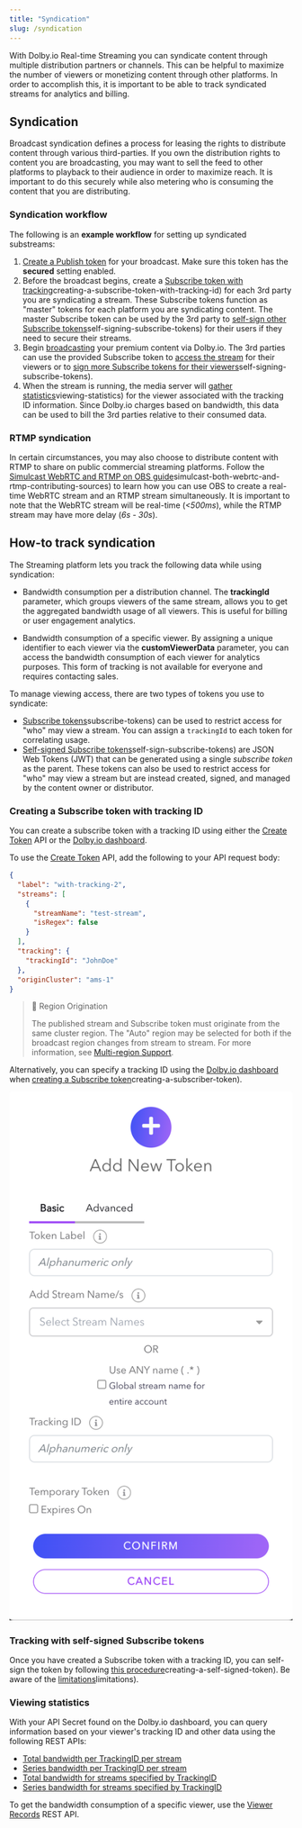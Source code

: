 ```yaml
---
title: "Syndication"
slug: /syndication
---
```

With Dolby.io Real-time Streaming you can syndicate content through multiple distribution partners or channels. This can be helpful to maximize the number of viewers or monetizing content through other platforms. In order to accomplish this, it is important to be able to track syndicated streams for analytics and billing.

## Syndication

Broadcast syndication defines a process for leasing the rights to distribute content through various third-parties. If you own the distribution rights to content you are broadcasting, you may want to sell the feed to other platforms to playback to their audience in order to maximize reach. It is important to do this securely while also metering who is consuming the content that you are distributing.

### Syndication workflow

The following is an **example workflow** for setting up syndicated substreams:

1. [Create a Publish token](/millicast/streaming-dashboard/managing-your-tokens.md) for your broadcast. Make sure this token has the **secured** setting enabled.
2. Before the broadcast begins, create a [Subscribe token with tracking](/millicast/distribution/syndication.md)creating-a-subscribe-token-with-tracking-id) for each 3rd party you are syndicating a stream. These Subscribe tokens function as "master" tokens for each platform you are syndicating content. The master Subscribe token can be used by the 3rd party to [self-sign other Subscribe tokens](/millicast/streaming-dashboard/subscribe-tokens.md)self-signing-subscribe-tokens) for their users if they need to secure their streams. 
3. Begin [broadcasting](/millicast/broadcast/index.mdx) your premium content via Dolby.io. The 3rd parties can use the provided Subscribe token to [access the stream](/millicast/playback/index.md) for their viewers or to [sign more Subscribe tokens for their viewers](/millicast/streaming-dashboard/subscribe-tokens.md)self-signing-subscribe-tokens).
4. When the stream is running, the media server will [gather statistics](/millicast/distribution/syndication.md)viewing-statistics) for the viewer associated with the tracking ID information. Since Dolby.io charges based on bandwidth, this data can be used to bill the 3rd parties relative to their consumed data.

### RTMP syndication

In certain circumstances, you may also choose to distribute content with RTMP to share on public commercial streaming platforms. Follow the [Simulcast WebRTC and RTMP on OBS guide](/millicast/software-encoders/using-obs.md)simulcast-both-webrtc-and-rtmp-contributing-sources) to learn how you can use OBS to create a real-time WebRTC stream and an RTMP stream simultaneously. It is important to note that the WebRTC stream will be real-time (_\<500ms_), while the RTMP stream may have more delay (_6s - 30s_).

## How-to track syndication

The Streaming platform lets you track the following data while using syndication:

- Bandwidth consumption per a distribution channel. The **trackingId** parameter, which groups viewers of the same stream, allows you to get the aggregated bandwidth usage of all viewers. This is useful for billing or user engagement analytics. 

- Bandwidth consumption of a specific viewer. By assigning a unique identifier to each viewer via the **customViewerData** parameter, you can access the bandwidth consumption of each viewer for analytics purposes. This form of tracking is not available for everyone and requires contacting sales.

To manage viewing access, there are two types of tokens you use to syndicate:

- [Subscribe tokens](/millicast/streaming-dashboard/token-api.md)subscribe-tokens) can be used to restrict access for "who" may view a stream. You can assign a `trackingId` to each token for correlating usage.
- [Self-signed Subscribe tokens](/millicast/streaming-dashboard/token-api.md)self-sign-subscribe-tokens) are JSON Web Tokens (JWT) that can be generated using a single _subscribe token_ as the parent. These tokens can also be used to restrict access for "who" may view a stream but are instead created, signed, and managed by the content owner or distributor.

### Creating a Subscribe token with tracking ID

You can create a subscribe token with a tracking ID using either the [Create Token](ref:subscribetoken_createtoken) API or the [Dolby.io dashboard](https://dashboard.dolby.io/).

To use the [Create Token](ref:subscribetoken_createtoken) API, add the following to your API request body:

```json Request body for Create Token
{
  "label": "with-tracking-2",
  "streams": [
    {
      "streamName": "test-stream",
      "isRegex": false
    }
  ],
  "tracking": {
    "trackingId": "JohnDoe"
  },
  "originCluster": "ams-1"
}
```

> 🚧 Region Origination
> 
> The published stream and Subscribe token must originate from the same cluster region. The "Auto" region may be selected for both if the broadcast region changes from stream to stream. For more information, see [Multi-region Support](/millicast/distribution/multi-region-support/index.md).

Alternatively, you can specify a tracking ID using the [Dolby.io dashboard](https://dashboard.dolby.io/)  when [creating a Subscribe token](/millicast/streaming-dashboard/subscribe-tokens.md)creating-a-subscriber-token). 


![](../assets/img/sub2.png)



### Tracking with self-signed Subscribe tokens

Once you have created a Subscribe token with a tracking ID, you can self-sign the token by following [this procedure](/millicast/streaming-dashboard/subscribe-tokens.md)creating-a-self-signed-token). Be aware of the [limitations](/millicast/streaming-dashboard/subscribe-tokens.md)limitations).

### Viewing statistics

With your API Secret found on the Dolby.io dashboard, you can query information based on your viewer's tracking ID and other data using the following REST APIs: 

- [Total bandwidth per TrackingID per stream](ref:analytics_gettrackingtotalforstreams)
- [Series bandwidth per TrackingID per stream](ref:analytics_gettrackingseriesforstreams)
- [Total bandwidth for streams specified by TrackingID](ref:analytics_gettotalbandwidthfortrackingid)
- [Series bandwidth for streams specified by TrackingID](ref:analytics_getseriesbandwidthfortrackingid)

To get the bandwidth consumption of a specific viewer, use the [Viewer Records](ref:records_getviewerrecords) REST API.
